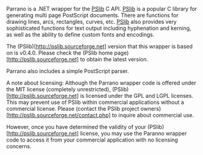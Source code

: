 Parrano is a .NET wrapper for the [PSlib](http://pslib.sourceforge.net) C API. [PSlib](http://pslib.sourceforge.net) is a popular C library for generating multi page PostScript documents. There are functions for drawing lines, arcs, rectangles, curves, etc. [PSlib](http://pslib.sourceforge.net) also provides very sophisticated functions for text output including hyphenation and kerning, as well as the ability to define custom fonts and encodings.

The (PSlib)[http://pslib.sourceforge.net] version that this wrapper is based on is v0.4.0. Please check the (PSlib home page)[http://pslib.sourceforge.net] to obtain the latest version. 

Parrano also includes a simple PostScript parser.

A note about licensing:
Although the Parrano wrapper code is offered under the MIT license (completely unrestricted), (PSlib)[http://pslib.sourceforge.net] is licensed under the GPL and LGPL licenses. This may prevent use of PSlib within commercial applications without a commercial license. Please (contact the PSlib project owners)[http://pslib.sourceforge.net/contact.php] to inquire about commercial use. 

However, once you have determined the validity of your (PSlib)[http://pslib.sourceforge.net] license, you may use the Paranno wrapper code to access it from your commercial application with no licensing concerns.
